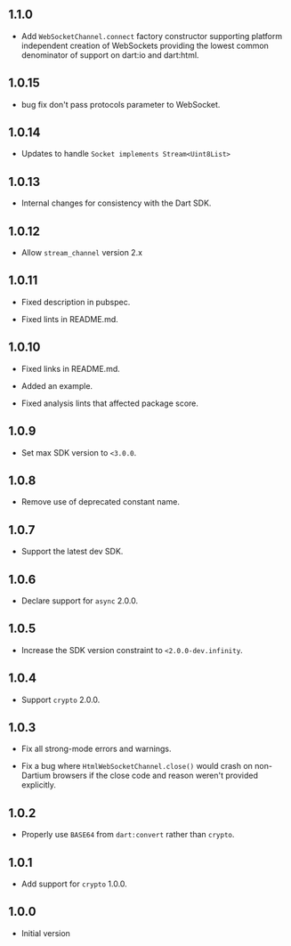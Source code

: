 ## 1.1.0

* Add `WebSocketChannel.connect` factory constructor supporting platform
  independent creation of WebSockets providing the lowest common denominator
  of support on dart:io and dart:html.

## 1.0.15

* bug fix don't pass protocols parameter to WebSocket.

## 1.0.14

* Updates to handle `Socket implements Stream<Uint8List>`

## 1.0.13

* Internal changes for consistency with the Dart SDK.

## 1.0.12

* Allow `stream_channel` version 2.x

## 1.0.11

* Fixed description in pubspec.

* Fixed lints in README.md.

## 1.0.10

* Fixed links in README.md.

* Added an example.

* Fixed analysis lints that affected package score.

## 1.0.9

* Set max SDK version to `<3.0.0`.

## 1.0.8

* Remove use of deprecated constant name.

## 1.0.7

* Support the latest dev SDK.

## 1.0.6

* Declare support for `async` 2.0.0.

## 1.0.5

* Increase the SDK version constraint to `<2.0.0-dev.infinity`.

## 1.0.4

* Support `crypto` 2.0.0.

## 1.0.3

* Fix all strong-mode errors and warnings.

* Fix a bug where `HtmlWebSocketChannel.close()` would crash on non-Dartium
  browsers if the close code and reason weren't provided explicitly.

## 1.0.2

* Properly use `BASE64` from `dart:convert` rather than `crypto`.

## 1.0.1

* Add support for `crypto` 1.0.0.

## 1.0.0

* Initial version

